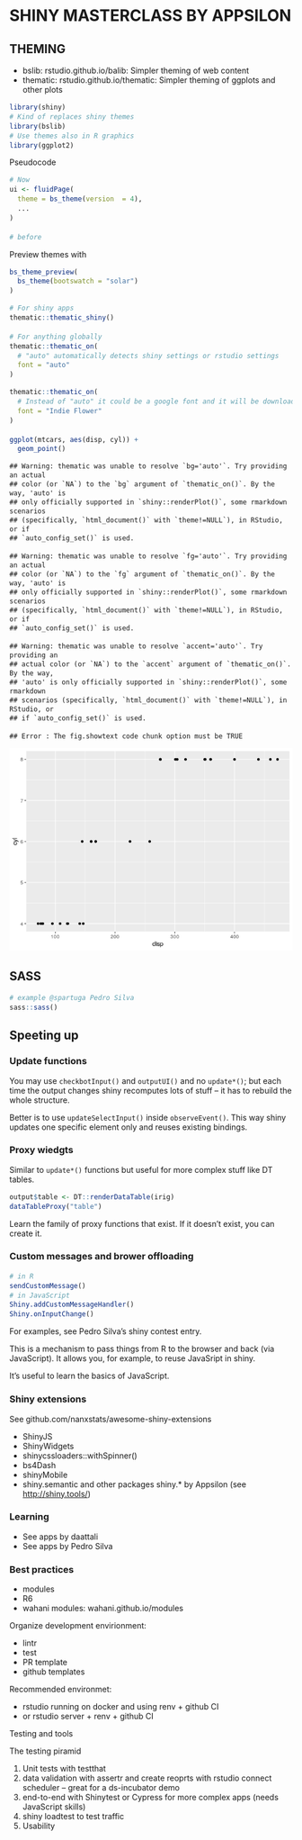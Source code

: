 
# SHINY MASTERCLASS BY APPSILON

## THEMING

-   bslib: rstudio.github.io/balib: Simpler theming of web content
-   thematic: rstudio.github.io/thematic: Simpler theming of ggplots and
    other plots

``` r
library(shiny)
# Kind of replaces shiny themes
library(bslib)
# Use themes also in R graphics
library(ggplot2)
```

Pseudocode

``` r
# Now
ui <- fluidPage(
  theme = bs_theme(version  = 4), 
  ...
)

# before
```

Preview themes with

``` r
bs_theme_preview(
  bs_theme(bootswatch = "solar")
)
```

``` r
# For shiny apps
thematic::thematic_shiny()

# For anything globally
thematic::thematic_on(
  # "auto" automatically detects shiny settings or rstudio settings
  font = "auto"
)
```

``` r
thematic::thematic_on(
  # Instead of "auto" it could be a google font and it will be downloaded
  font = "Indie Flower"
)

ggplot(mtcars, aes(disp, cyl)) + 
  geom_point()
```

    ## Warning: thematic was unable to resolve `bg='auto'`. Try providing an actual
    ## color (or `NA`) to the `bg` argument of `thematic_on()`. By the way, 'auto' is
    ## only officially supported in `shiny::renderPlot()`, some rmarkdown scenarios
    ## (specifically, `html_document()` with `theme!=NULL`), in RStudio, or if
    ## `auto_config_set()` is used.

    ## Warning: thematic was unable to resolve `fg='auto'`. Try providing an actual
    ## color (or `NA`) to the `fg` argument of `thematic_on()`. By the way, 'auto' is
    ## only officially supported in `shiny::renderPlot()`, some rmarkdown scenarios
    ## (specifically, `html_document()` with `theme!=NULL`), in RStudio, or if
    ## `auto_config_set()` is used.

    ## Warning: thematic was unable to resolve `accent='auto'`. Try providing an
    ## actual color (or `NA`) to the `accent` argument of `thematic_on()`. By the way,
    ## 'auto' is only officially supported in `shiny::renderPlot()`, some rmarkdown
    ## scenarios (specifically, `html_document()` with `theme!=NULL`), in RStudio, or
    ## if `auto_config_set()` is used.

    ## Error : The fig.showtext code chunk option must be TRUE

![](mastering-shiny_files/figure-gfm/unnamed-chunk-2-1.png)<!-- -->

## SASS

``` r
# example @spartuga Pedro Silva
sass::sass()
```

## Speeting up

### Update functions

You may use `checkbotInput()` and `outputUI()` and no `update*()`; but
each time the output changes shiny recomputes lots of stuff – it has to
rebuild the whole structure.

Better is to use `updateSelectInput()` inside `observeEvent()`. This way
shiny updates one specific element only and reuses existing bindings.

### Proxy wiedgts

Similar to `update*()` functions but useful for more complex stuff like
DT tables.

``` r
output$table <- DT::renderDataTable(irig)
dataTableProxy("table")
```

Learn the family of proxy functions that exist. If it doesn’t exist, you
can create it.

### Custom messages and brower offloading

``` r
# in R
sendCustomMessage()
# in JavaScript
Shiny.addCustomMessageHandler()
Shiny.onInputChange()
```

For examples, see Pedro Silva’s shiny contest entry.

This is a mechanism to pass things from R to the browser and back (via
JavaScript). It allows you, for example, to reuse JavaSript in shiny.

It’s useful to learn the basics of JavaScript.

### Shiny extensions

See github.com/nanxstats/awesome-shiny-extensions

-   ShinyJS
-   ShinyWidgets
-   shinycssloaders::withSpinner()
-   bs4Dash
-   shinyMobile
-   shiny.semantic and other packages shiny.\* by Appsilon (see
    <http://shiny.tools/>)

### Learning

-   See apps by daattali
-   See apps by Pedro Silva

### Best practices

-   modules
-   R6
-   wahani modules: wahani.github.io/modules

Organize development envirionment:

-   lintr
-   test
-   PR template
-   github templates

Recommended environmet:

-   rstudio running on docker and using renv + github CI
-   or rstudio server + renv + github CI

Testing and tools

The testing piramid

1.  Unit tests with testthat
2.  data validation with assertr and create reoprts with rstudio connect
    scheduler – great for a ds-incubator demo
3.  end-to-end with Shinytest or Cypress for more complex apps (needs
    JavaScript skills)
4.  shiny loadtest to test traffic
5.  Usability
